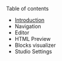 Table of contents

- [Introduction](introduction.md)
- Navigation
- Editor
- HTML Preview
- Blocks visualizer
- Studio Settings
